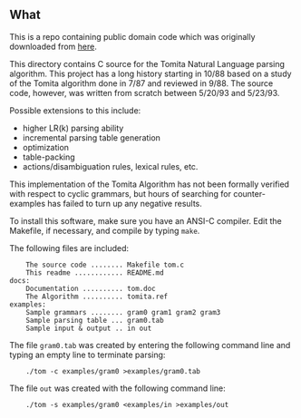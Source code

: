 ## What

This is a repo containing public domain code which was originally downloaded
from
[here](http://www.cs.cmu.edu/afs/cs/project/ai-repository/ai/areas/nlp/parsing/tom/).

This directory contains C source for the Tomita Natural Language parsing
algorithm.  This project has a long history starting in 10/88 based on a study
of the Tomita algorithm done in 7/87 and reviewed in 9/88.  The source code,
however, was written from scratch between 5/20/93 and 5/23/93.

Possible extensions to this include:
* higher LR(k) parsing ability
* incremental parsing table generation
* optimization
* table-packing
* actions/disambiguation rules, lexical rules, etc.

This implementation of the Tomita Algorithm has not been formally verified with
respect to cyclic grammars, but hours of searching for counter-examples has
failed to turn up any negative results.

To install this software, make sure you have an ANSI-C compiler.  Edit the
Makefile, if necessary, and compile by typing `make`.

The following files are included:
```
    The source code ........ Makefile tom.c
    This readme ............ README.md
docs:
    Documentation .......... tom.doc
    The Algorithm .......... tomita.ref
examples:
    Sample grammars ........ gram0 gram1 gram2 gram3
    Sample parsing table ... gram0.tab
    Sample input & output .. in out
```

The file `gram0.tab` was created by entering the following command line and
typing an empty line to terminate parsing:
```
    ./tom -c examples/gram0 >examples/gram0.tab
```

The file `out` was created with the following command line:
```
    ./tom -s examples/gram0 <examples/in >examples/out
```
